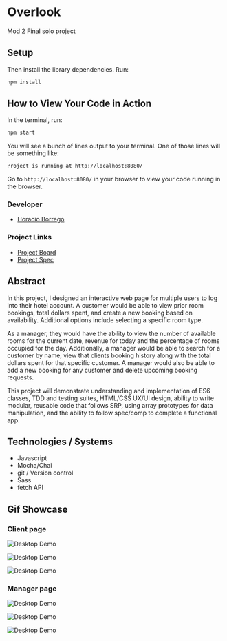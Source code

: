 # Overlook
Mod 2 Final solo project

## Setup

Then install the library dependencies. Run:

```bash
npm install
```

## How to View Your Code in Action

In the terminal, run:

```bash
npm start
```

You will see a bunch of lines output to your terminal. One of those lines will be something like:

```bash
Project is running at http://localhost:8080/
```

Go to `http://localhost:8080/` in your browser to view your code running in the browser.

### Developer
- [Horacio Borrego](https://github.com/H-Bo214)

### Project Links

- [Project Board](https://github.com/H-Bo214/overlook/projects/1)
- [Project Spec](https://frontend.turing.io/projects/overlook.html)

## Abstract 
In this project, I designed an interactive web page for multiple users to log into their hotel account. A customer would be able to view prior room bookings, total dollars spent, and create a new booking based on availability. Additional options include selecting a specific room type.

As a manager, they would have the ability to view the number of available rooms for the current date, revenue for today and the percentage of rooms occupied for the day. Additionally, a manager would be able to search for a customer by name, view that clients booking history along with the total dollars spent for that specific customer.  A manager would also be able to add a new booking for any customer and delete upcoming booking requests.

This project will demonstrate understanding and implementation of ES6 classes, TDD and testing suites, HTML/CSS UX/UI design, ability to write modular, reusable code that follows SRP, using array prototypes for data manipulation, and the ability to follow spec/comp to complete a functional app.

## Technologies / Systems
- Javascript
- Mocha/Chai
- git / Version control
- Sass
- fetch API

## Gif Showcase

### Client page

![Desktop Demo](https://media.giphy.com/media/XEDGUC2OcSBVHwUjzA/giphy.gif)</br>

![Desktop Demo](https://media.giphy.com/media/W6jIXf0YY1TmdHtJV7/giphy.gif)</br>

![Desktop Demo](https://media.giphy.com/media/VCPsJj1ewjrNY6g5AK/giphy.gif)</br>


### Manager page

![Desktop Demo](https://media.giphy.com/media/cmAy5ywIZI3UtQub9i/giphy.gif)</br>

![Desktop Demo](https://media.giphy.com/media/RfpYx1eGa7A9Mo1xYW/giphy.gif)</br>

![Desktop Demo](https://media.giphy.com/media/lpygXQb31b22TufEug/giphy.gif)</br>


